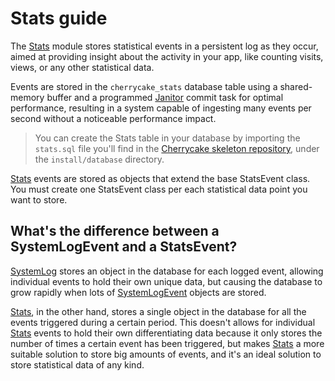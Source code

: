 # Stats guide

The [Stats](../reference/core-modules/stats.md) module stores statistical events in a persistent log as they occur, aimed at providing insight about the activity in your app, like counting visits, views, or any other statistical data.

Events are stored in the `cherrycake_stats` database table using a shared-memory buffer and a programmed [Janitor](janitor-guide.md) commit task for optimal performance, resulting in a system capable of ingesting many events per second without a noticeable performance impact.

> You can create the Stats table in your database by importing the `stats.sql` file you'll find in the [Cherrycake skeleton repository](https://github.com/tin-cat/cherrycake-skeleton), under the `install/database` directory.

[Stats](../reference/core-modules/stats.md) events are stored as objects that extend the base StatsEvent class. You must create one StatsEvent class per each statistical data point you want to store.

## What's the difference between a SystemLogEvent and a StatsEvent?

[SystemLog](../reference/core-modules/systemlog/) stores an object in the database for each logged event, allowing individual events to hold their own unique data, but causing the database to grow rapidly when lots of [SystemLogEvent](../reference/core-classes/systemlogevent/) objects are stored.

[Stats](../reference/core-modules/stats.md), in the other hand, stores a single object in the database for all the events triggered during a certain period. This doesn't allows for individual [Stats](../reference/core-modules/stats.md) events to hold their own differentiating data because it only stores the number of times a certain event has been triggered, but makes [Stats](../reference/core-modules/stats.md) a more suitable solution to store big amounts of events, and it's an ideal solution to store statistical data of any kind.

